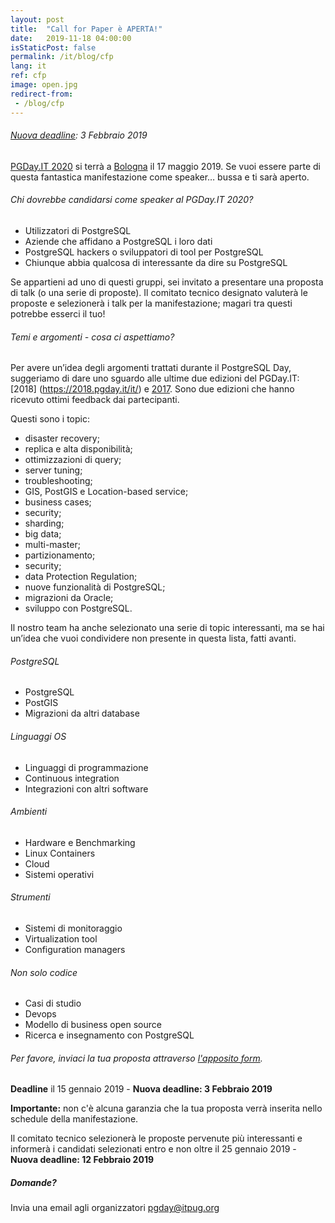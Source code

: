 ```yaml
---
layout: post
title:  "Call for Paper è APERTA!"
date:   2019-11-18 04:00:00
isStaticPost: false
permalink: /it/blog/cfp
lang: it
ref: cfp
image: open.jpg
redirect-from:
 - /blog/cfp
---
```


###### [Nuova deadline](http://2019.pgday.it/it/blog/cfp_postponed): 3 Febbraio 2019

[PGDay.IT 2020](https://2019.pgday.it/it/) si terrà a  [Bologna](https://2019.pgday.it/it/logistics/) il 17 maggio 2019. Se vuoi essere parte di questa fantastica manifestazione come speaker… bussa e ti sarà aperto.

###### Chi dovrebbe candidarsi come speaker al PGDay.IT 2020?

* Utilizzatori di PostgreSQL
* Aziende che affidano a PostgreSQL i loro dati
* PostgreSQL hackers o sviluppatori di tool per PostgreSQL
* Chiunque abbia qualcosa di interessante da dire su PostgreSQL

Se appartieni ad uno di questi gruppi, sei invitato a presentare una proposta di talk (o una serie di proposte). Il comitato tecnico designato valuterà le proposte e selezionerà i talk per la manifestazione; magari tra questi potrebbe esserci il tuo!

###### Temi e argomenti - cosa ci aspettiamo?

Per avere un’idea degli argomenti trattati durante il PostgreSQL Day, suggeriamo di dare uno sguardo alle ultime due edizioni del PGDay.IT: [2018] (https://2018.pgday.it/it/) e [2017](https://2017.pgday.it/it/). Sono due edizioni che hanno ricevuto ottimi feedback dai partecipanti.

Questi sono i topic:

* disaster recovery;
* replica e alta disponibilità;
* ottimizzazioni di query;
* server tuning;
* troubleshooting;
* GIS, PostGIS e Location-based service;
* business cases;
* security;
* sharding;
* big data;
* multi-master;
* partizionamento;
* security;
* data Protection Regulation;
* nuove funzionalità di PostgreSQL;
* migrazioni da Oracle;
* sviluppo con PostgreSQL.

Il nostro team ha anche selezionato una serie di topic interessanti, ma se hai un’idea che vuoi condividere non presente in questa lista, fatti avanti.

###### PostgreSQL

* PostgreSQL
* PostGIS
* Migrazioni da altri database

###### Linguaggi OS

* Linguaggi di programmazione
* Continuous integration
* Integrazioni con altri software

###### Ambienti

* Hardware e Benchmarking
* Linux Containers
* Cloud
* Sistemi operativi

###### Strumenti

* Sistemi di monitoraggio
* Virtualization tool
* Configuration managers

###### Non solo codice

* Casi di studio
* Devops
* Modello di business open source
* Ricerca e insegnamento con PostgreSQL


###### Per favore, inviaci la tua proposta attraverso [l'apposito form](https://docs.google.com/forms/d/e/1FAIpQLSeYcLyrPIdiMMf5UsQMUV6riNwXVVqBR0-RMainTmO0MJLlKA/viewform).

__Deadline__ il 15 gennaio 2019 - **Nuova deadline: 3 Febbraio 2019**

__Importante:__ non c'è alcuna garanzia che la tua proposta verrà inserita nello schedule della manifestazione.

Il comitato tecnico selezionerà le proposte pervenute più interessanti e informerà i candidati selezionati entro e non oltre il 25 gennaio 2019 - **Nuova deadline: 12 Febbraio 2019**

##### Domande?

Invia una email agli organizzatori [pgday@itpug.org](mailto:pgday@itpug.org)
